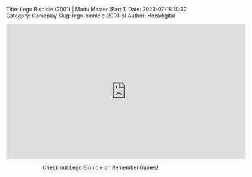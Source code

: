 Title: Lego Bionicle (2001) | Madu Master [Part 1]
Date: 2023-07-18 10:32
Category: Gameplay
Slug: lego-bionicle-2001-p1
Author: Hexadigital

<center><iframe src="https://www.youtube.com/embed/qhlMsBGmnHw?feature=oembed" allow="accelerometer; autoplay; encrypted-media; gyroscope; picture-in-picture" width="640" height="360" frameborder="0"></iframe>

Check out Lego Bionicle on [Remember.Games](https://remember.games/game/7498/)!</center>